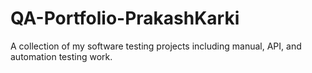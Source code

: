 # QA-Portfolio-PrakashKarki
A collection of my software testing projects including manual, API, and automation testing work.
